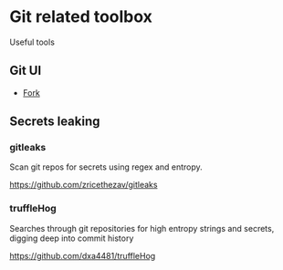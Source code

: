 # Git related toolbox

Useful tools

## Git UI

- [Fork](https://fork.dev)

## Secrets leaking

### gitleaks
Scan git repos for secrets using regex and entropy.

https://github.com/zricethezav/gitleaks

### truffleHog
Searches through git repositories for high entropy strings and secrets, digging deep into commit history

https://github.com/dxa4481/truffleHog
